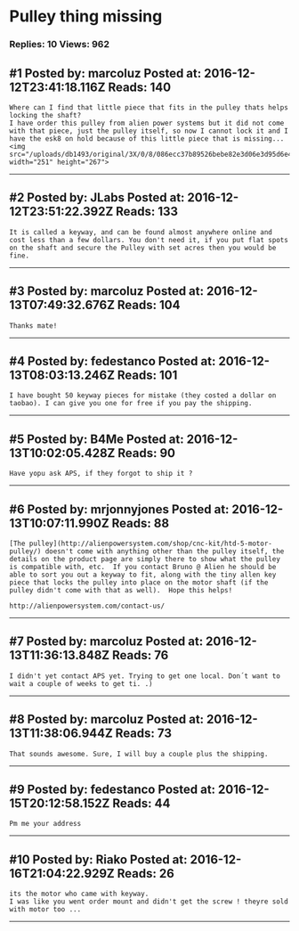 # Pulley thing missing

### Replies: 10 Views: 962

## \#1 Posted by: marcoluz Posted at: 2016-12-12T23:41:18.116Z Reads: 140

```
Where can I find that little piece that fits in the pulley thats helps locking the shaft? 
I have order this pulley from alien power systems but it did not come with that piece, just the pulley itself, so now I cannot lock it and I have the esk8 on hold because of this little piece that is missing... <img src="/uploads/db1493/original/3X/0/8/086ecc37b89526bebe82e3d06e3d95d6e4d10eb8.png" width="251" height="267">
```

---
## \#2 Posted by: JLabs Posted at: 2016-12-12T23:51:22.392Z Reads: 133

```
It is called a keyway, and can be found almost anywhere online and cost less than a few dollars. You don't need it, if you put flat spots on the shaft and secure the Pulley with set acres then you would be fine.
```

---
## \#3 Posted by: marcoluz Posted at: 2016-12-13T07:49:32.676Z Reads: 104

```
Thanks mate!
```

---
## \#4 Posted by: fedestanco Posted at: 2016-12-13T08:03:13.246Z Reads: 101

```
I have bought 50 keyway pieces for mistake (they costed a dollar on taobao). I can give you one for free if you pay the shipping.
```

---
## \#5 Posted by: B4Me Posted at: 2016-12-13T10:02:05.428Z Reads: 90

```
Have yopu ask APS, if they forgot to ship it ?
```

---
## \#6 Posted by: mrjonnyjones Posted at: 2016-12-13T10:07:11.990Z Reads: 88

```
[The pulley](http://alienpowersystem.com/shop/cnc-kit/htd-5-motor-pulley/) doesn't come with anything other than the pulley itself, the details on the product page are simply there to show what the pulley is compatible with, etc.  If you contact Bruno @ Alien he should be able to sort you out a keyway to fit, along with the tiny allen key piece that locks the pulley into place on the motor shaft (if the pulley didn't come with that as well).  Hope this helps!

http://alienpowersystem.com/contact-us/
```

---
## \#7 Posted by: marcoluz Posted at: 2016-12-13T11:36:13.848Z Reads: 76

```
I didn't yet contact APS yet. Trying to get one local. Don´t want to wait a couple of weeks to get ti. .)
```

---
## \#8 Posted by: marcoluz Posted at: 2016-12-13T11:38:06.944Z Reads: 73

```
That sounds awesome. Sure, I will buy a couple plus the shipping.
```

---
## \#9 Posted by: fedestanco Posted at: 2016-12-15T20:12:58.152Z Reads: 44

```
Pm me your address
```

---
## \#10 Posted by: Riako Posted at: 2016-12-16T21:04:22.929Z Reads: 26

```
its the motor who came with keyway.
I was like you went order mount and didn't get the screw ! theyre sold with motor too ...
```

---

